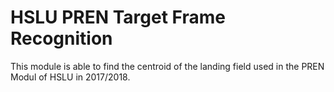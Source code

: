 # HSLU PREN Target Frame Recognition
This module is able to find the centroid of the landing field used in the PREN Modul of HSLU in 2017/2018.
